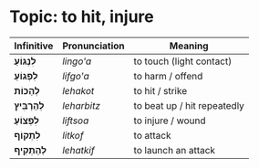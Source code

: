 # Topic: to hit, injure

| Infinitive      | Pronunciation | Meaning                | 
|---------------|-------------|----------------------------|
| **לִנְגּוֹעַ**  | *lingo'a*     | to touch (light contact)     |
| **לִפְגוֹעַ**   | *lifgo'a*     | to harm / offend            |
| **לְהַכּוֹת**   | *lehakot*     | to hit / strike             |
| **לְהַרְבִּיץ** | *leharbitz*   | to beat up / hit repeatedly  |
| **לִפְצוֹעַ**   | *liftsoa*     | to injure / wound           |
| **לִתְקוֹף**    | *litkof*      | to attack                  |
| **לְהַתְקִיף**  | *lehatkif*    | to launch an attack         |
